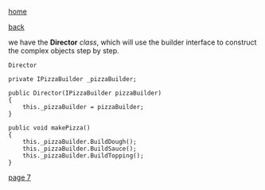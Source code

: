 [home](./page01.md)

[back](./page05.md)

 we have the **Director** *class*, which will use the builder interface to construct the complex objects step by step.
 
```
Director
```

```
private IPizzaBuilder _pizzaBuilder;

public Director(IPizzaBuilder pizzaBuilder)
{
    this._pizzaBuilder = pizzaBuilder;
}

public void makePizza()
{
    this._pizzaBuilder.BuildDough();
    this._pizzaBuilder.BuildSauce();
    this._pizzaBuilder.BuildTopping();
}
```




[page 7](./page07.md)
